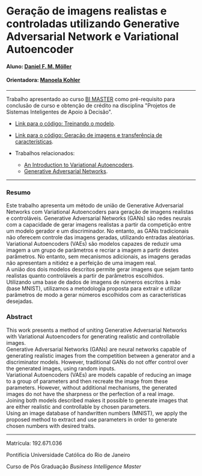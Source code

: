 # Geração de imagens realistas e controladas utilizando Generative Adversarial Network e Variational Autoencoder

#### Aluno: [Daniel F. M. Möller](https://github.com/danmoller)       
#### Orientadora: [Manoela Kohler](https://github.com/manoelakohler)    

---

Trabalho apresentado ao curso [BI MASTER](https://ica.puc-rio.ai/bi-master) como pré-requisito para conclusão de curso e obtenção de crédito na disciplina "Projetos de Sistemas Inteligentes de Apoio à Decisão".

- [Link para o código: Treinando o modelo](https://github.com/danmoller/Realistic-and-Controlled-Image-Generation/blob/main/VAE_Discr_Train.ipynb).   
- [Link para o código: Geração de imagens e transferência de características](https://github.com/danmoller/Realistic-and-Controlled-Image-Generation/blob/main/Number_Experiments.ipynb).

- Trabalhos relacionados:
    - [An Introduction to Variational Autoencoders](https://arxiv.org/abs/1906.02691).
    - [Generative Adversarial Networks](https://arxiv.org/abs/1406.2661).

---

### Resumo    

Este trabalho apresenta um método de união de Generative Adversarial Networks com Variational Autoencoders para geração de imagens realistas e controláveis.
Generative Adversarial Networks (GANs) são redes neurais com a capacidade de gerar imagens realistas a partir da competição entre um modelo gerador e um discriminador. No entanto, as GANs tradicionais não oferecem controle das imagens geradas, utilizando entradas aleatórias.   
Variational Autoencoders (VAEs) são modelos capazes de reduzir uma imagem a um grupo de parâmetros e recriar a imagem a partir destes parâmetros. No entanto, sem mecanismos adicionais, as imagens geradas não apresentam a nitidez e a perfeição de uma imagem real.    
A união dos dois modelos descritos permite gerar imagens que sejam tanto realistas quanto controláveis a partir de parâmetros escolhidos.   
Utilizando uma base de dados de imagens de números escritos à mão (base MNIST), utilizamos a metodologia proposta para extrair e utilizar parâmetros de modo a gerar números escolhidos com as características desejadas.

### Abstract    

This work presents a method of uniting Generative Adversarial Networks with Variational Autoencoders for generating realistic and controllable images.   
Generative Adversarial Networks (GANs) are neural networks capable of generating realistic images from the competition between a generator and a discriminator models. However, traditional GANs do not offer control over the generated images, using random inputs.   
Variational Autoencoders (VAEs) are models capable of reducing an image to a group of parameters and then recreate the image from these parameters. However, without additional mechanisms, the generated images do not have the sharpness or the perfection of a real image.   
Joining both models described makes it possible to generate images that are either realistic and controllable by chosen parameters.    
Using an image database of handwritten numbers (MNIST), we apply the proposed method to extract and use parameters in order to generate chosen numbers with desired traits.   

---

Matrícula: 192.671.036

Pontifícia Universidade Católica do Rio de Janeiro

Curso de Pós Graduação *Business Intelligence Master*
